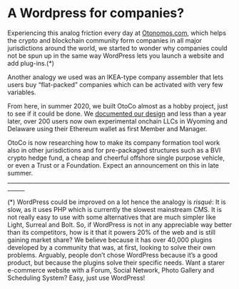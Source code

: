 # A Wordpress for companies?

Experiencing this analog friction every day at [Otonomos.com](https://otonomos.com/), which helps the crypto and blockchain community form companies in all major jurisdictions around the world, we started to wonder why companies could not be spun up in the same way WordPress lets you launch a website and add plug-ins.\(\*\)

Another analogy we used was an IKEA-type company assembler that lets users buy “flat-packed” companies which can be activated with very few variables.

From here, in summer 2020, we built OtoCo almost as a hobby project, just to see if it could be done. We [documented our design](https://app.gitbook.com/@otonomos/s/otocorp-faqs-and-documentation/) and less than a year later, over 200 users now own experimental onchain LLCs in Wyoming and Delaware using their Ethereum wallet as first Member and Manager.

OtoCo is now researching how to make its company formation tool work also in other jurisdictions and for pre-packaged structures such as a BVI crypto hedge fund, a cheap and cheerful offshore single purpose vehicle, or even a Trust or a Foundation. Expect an announcement on this in late summer.  
\_\_\_\_\_\_\_\_\_\_\_\_\_\_\_\_\_\_\_\_\_\_\_\_\_\_\_\_\_\_\_\_\_\_\_\_\_\_\_\_\_\_\_\_\_\_\_\_\_\_\_\_\_\_\_\_\_\_\_\_\_\_\_\_\_\_\_\_\_\_\_\_\_\_\_\_\_\_\_\_\_\_\_\_

\(\*\) WordPress could be improved on a lot hence the analogy is _risqué_: It is slow, as it uses PHP which is currently the slowest mainstream CMS. It is not really easy to use with some alternatives that are much simpler like Light, Surreal and Bolt. So, if WordPress is not in any appreciable way better than its competitors, how is it that it powers 20% of the web and is still gaining market share? We believe because it has over 40,000 plugins developed by a community that was, at first, looking to solve their own problems. Arguably, people don’t chose WordPress because it’s a good product, but because the plugins solve their specific needs. Want a starer e-commerce website with a Forum, Social Network, Photo Gallery and Scheduling System? Easy, just use WordPress!  


